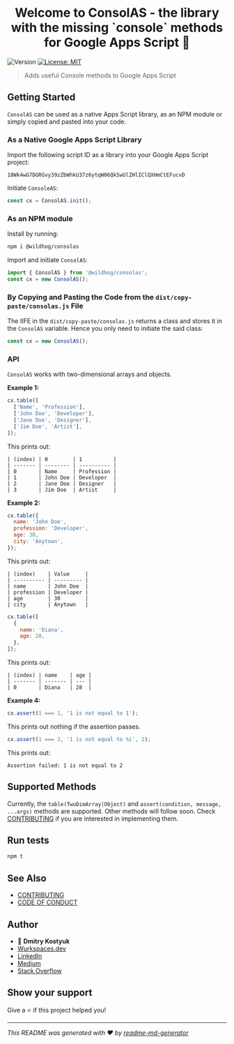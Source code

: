 <h1 align="center">Welcome to ConsolAS - the library with the missing `console` methods for Google Apps Script 👋</h1>
<p>
  <img alt="Version" src="https://img.shields.io/badge/version-1.2.0-blue.svg?cacheSeconds=2592000" />
  <a href="#" target="_blank">
    <img alt="License: MIT" src="https://img.shields.io/badge/License-MIT-yellow.svg" />
  </a>
</p>

> Adds useful Console methods to Google Apps Script

## Getting Started

`ConsolAS` can be used as a native Apps Script library, as an NPM module or simply copied and pasted into your code.

### As a Native Google Apps Script Library

Import the following script ID as a library into your Google Apps Script project:

```text
18Wk4wG7DGRGvy39zZbWhkU37z6ytqW06QkSwUlZHlIClQXHmCtEFucvD
```

Initiate `ConsoleAS`:

```js
const cx = ConsolAS.init();
```

### As an NPM module

Install by running:

```sh
npm i @wildhog/consolas
```

Import and initiate `ConsolAS`:

```js
import { ConsolAS } from '@wildhog/consolas';
const cx = new ConsolAS();
```

### By Copying and Pasting the Code from the `dist/copy-paste/consolas.js` File

The IIFE in the `dist/copy-paste/consolas.js` returns a class and stores it in the `ConsolAS` variable. Hence you only need to initiate the said class:

```js
const cx = new ConsolAS();
```

### API

`ConsolAS` works with two-dimensional arrays and objects.

**Example 1:**

```js
cx.table([
  ['Name', 'Profession'],
  ['John Doe', 'Developer'],
  ['Jane Doe', 'Designer'],
  ['Jim Doe', 'Artist'],
]);
```

This prints out:

```text
| (index) | 0        | 1          |
| ------- | -------- | ---------- |
| 0       | Name     | Profession |
| 1       | John Doe | Developer  |
| 2       | Jane Doe | Designer   |
| 3       | Jim Doe  | Artist     |
```

**Example 2:**

```js
cx.table({
  name: 'John Doe',
  profession: 'Developer',
  age: 30,
  city: 'Anytown',
});
```

This prints out:

```text
| (index)    | Value     |
| ---------- | --------- |
| name       | John Doe  |
| profession | Developer |
| age        | 30        |
| city       | Anytown   |
```

```js
cx.table([
  {
    name: 'Diana',
    age: 28,
  },
]);
```

This prints out:

```text
| (index) | name    | age |
| ------- | ------- | --- |
| 0       | Diana   | 28  |
```

**Example 4:**

```js
cx.assert(1 === 1, '1 is not equal to 1');
```

This prints out nothing if the assertion passes.

```js
cx.assert(1 === 2, '1 is not equal to %i', 2);
```

This prints out:

```text
Assertion failed: 1 is not equal to 2
```

## Supported Methods

Currently, the `table(TwoDimArray|Object)` and `assert(condition, message, ...args)` methods are supported. Other methods will follow soon. Check [CONTRIBUTING](CONTRIBUTING.md) if you are interested in implementing them.

## Run tests

```sh
npm t
```

## See Also

- [CONTRIBUTING](CONTRIBUTING.md)
- [CODE OF CONDUCT](CODE_OF_CONDUCT.md)

## Author

- 👤 **Dmitry Kostyuk**
- [Wurkspaces.dev](https://wurkspaces.dev)
- [LinkedIn](<[linkedin.com](https://www.linkedin.com/in/dmitrykostyuk/)>)
- [Medium](https://blog.wurkspaces.dev)
- [Stack Overflow](https://stackoverflow.com/users/13229211/dmitry-kostyuk)

## Show your support

Give a ⭐️ if this project helped you!

---

_This README was generated with ❤️ by [readme-md-generator](https://github.com/kefranabg/readme-md-generator)_
